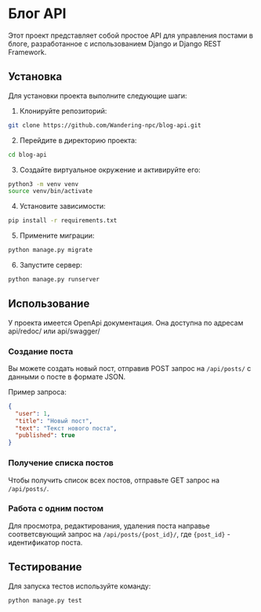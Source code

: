# Блог API

Этот проект представляет собой простое API для управления постами в блоге, разработанное с использованием Django и Django REST Framework.

## Установка

Для установки проекта выполните следующие шаги:

1. Клонируйте репозиторий:

```bash
git clone https://github.com/Wandering-npc/blog-api.git
```

2. Перейдите в директорию проекта:

```bash
cd blog-api
```

3. Создайте виртуальное окружение и активируйте его:

```bash
python3 -m venv venv
source venv/bin/activate
```

4. Установите зависимости:

```bash
pip install -r requirements.txt
```

5. Примените миграции:

```bash
python manage.py migrate
```

6. Запустите сервер:

```bash
python manage.py runserver
```

## Использование
У проекта имеется OpenApi документация. Она доступна по адресам api/redoc/ или api/swagger/

### Создание поста

Вы можете создать новый пост, отправив POST запрос на `/api/posts/` с данными о посте в формате JSON.

Пример запроса:

```json
{
  "user": 1,
  "title": "Новый пост",
  "text": "Текст нового поста",
  "published": true
}
```

### Получение списка постов

Чтобы получить список всех постов, отправьте GET запрос на `/api/posts/`.

### Работа с одним постом

Для просмотра, редактирования, удаления поста направье соответсвующий запрос на `/api/posts/{post_id}/`, где `{post_id}` - идентификатор поста.

## Тестирование

Для запуска тестов используйте команду:

```bash
python manage.py test
```



